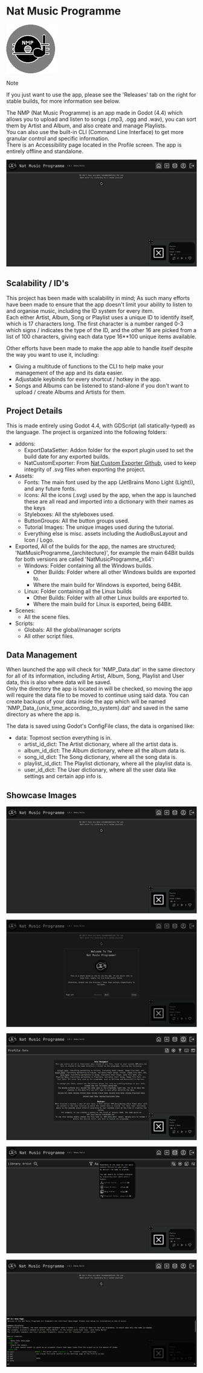 # Nat Music Programme #

![NMP Logo](Assets/NMP_Icon.png)

> [!Note]
> If you just want to use the app, please see the 'Releases' tab on the right for stable builds, for more information see below.

The NMP (Nat Music Programme) is an app made in Godot (4.4) which allows you to upload and listen to songs (.mp3, .ogg and .wav), you can sort them by Artist and Album, and also create and manage Playlists.  
You can also use the built-in CLI (Command Line Interface) to get more granular control and specific information.  
There is an Accessibility page located in the Profile screen.
The app is entirely offline and standalone.

![Showcase Image 1](Assets/ShowcaseImages/Showcase_1.png)

## Scalability / ID's ##

This project has been made with scalability in mind; As such many efforts have been made to ensure that the app doesn't limit your ability to listen to and organise music, including the ID system for every item.  
Each either Artist, Album, Song or Playlist uses a unique ID to identify itself, which is 17 characters long. The first character is a number ranged 0-3 which signs / indicates the type of the ID, and the other 16 are picked from a list of 100 characters, giving each data type 16**100 unique items available.  

Other efforts have been made to make the app able to handle itself despite the way you want to use it, including:  
- Giving a multitude of functions to the CLI to help make your management of the app and its data easier.
- Adjustable keybinds for every shortcut / hotkey in the app.
- Songs and Albums can be listened to stand-alone if you don't want to upload / create Albums and Artists for them.

## Project Details ##

This is made entirely using Godot 4.4, with GDScript (all statically-typed) as the language. The project is organized into the following folders:
- addons:
  - ExportDataSetter: Addon folder for the export plugin used to set the build date for any exported builds.
  - NatCustomExporter: From [Nat Custom Exporter Github](https://github.com/NatZombieGames/Nat-Custom-Exporter--Godot-), used to keep integrity of .svg files when exporting the project.
- Assets:
  - Fonts: The main font used by the app (JetBrains Mono Light (Light)), and any future fonts.
  - Icons: All the icons (.svg) used by the app, when the app is launched these are all read and imported into a dictionary with their names as the keys
  - Styleboxes: All the styleboxes used.
  - ButtonGroups: All the button groups used.
  - Tutorial Images: The unique images used during the tutorial.
  - Everything else is misc. assets including the AudioBusLayout and Icon / Logo.
- Exported, All of the builds for the app, the names are structured; 'NatMusicProgramme_{architecture}', for example the main 64Bit builds for both versions are called 'NatMusicProgramme_x64':
  - Windows: Folder containing all the Windows builds.
    - Other Builds: Folder where all other Windows builds are exported to.
    - Where the main build for Windows is exported, being 64Bit.
  - Linux: Folder containing all the Linux builds
    - Other Builds: Folder with all other Linux builds are exported to.
    - Where the main build for Linux is exported, being 64Bit.
- Scenes:
  - All the scene files.
- Scripts:
  - Globals: All the global/manager scripts
  - All other script files.

## Data Management ##

When launched the app will check for 'NMP_Data.dat' in the same directory for all of its information, including Artist, Album, Song, Playlist and User data, this is also where data will be saved.   
Only the directory the app is located in will be checked, so moving the app will require the data file to be moved to continue using said data. You can create backups of your data inside the app which will be named 'NMP_Data_{unix_time_according_to_system}.dat' and saved in the same directory as where the app is.  

The data is saved using Godot's ConfigFile class, the data is organised like:  

- data: Topmost section everything is in.
  - artist_id_dict: The Artist dictionary, where all the artist data is.
  - album_id_dict: The Album dictionary, where all the album data is.
  - song_id_dict: The Song dictionary, where all the song data is.
  - playlist_id_dict: The Playlist dictionary, where all the playlist data is.
  - user_id_dict: The User dictionary, where all the user data like settings and certain app info is.

## Showcase Images ##

![Showcase Image 1](Assets/ShowcaseImages/Showcase_1.png)

![Showcase Image 2](Assets/ShowcaseImages/Showcase_2.png)

![Showcase Image 3](Assets/ShowcaseImages/Showcase_3.png)

![Showcase Image 4](Assets/ShowcaseImages/Showcase_4.png)

![Showcase Image 5](Assets/ShowcaseImages/Showcase_5.png)